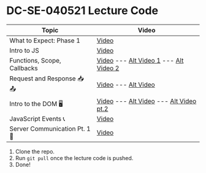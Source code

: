 # DC-SE-040521 Lecture Code

| Topic            | Video                |
| -----            | -----                |
| What to Expect: Phase 1| [Video](https://youtu.be/GTrXWVfTCGA) |
| Intro to JS | [Video](https://youtu.be/XgqZwkGgcjY) |
| Functions, Scope, Callbacks | [Video](https://youtu.be/Asi0A1Emx6w) --- [Alt Video 1](https://youtu.be/HrjzsI7qM78) --- [Alt Video 2](https://youtu.be/CfnXl0Z4yfM)|
| Request and Response 📥 📤| [Video](https://youtu.be/5HOj77pZ8dM) --- [Alt Video](https://youtu.be/GEP8Z_MHZCs)|
| Intro to the DOM 🖥| [Video](https://youtu.be/R_-dZZyaZ8Q) --- [Alt Video](https://youtu.be/FGI0B-sYtRA) ---  [Alt Video pt.2](https://youtu.be/XEOIjTf3fvk)|
| JavaScript Events 📞 | [Video](https://youtu.be/jI5ZiJO7iac)|
| Server Communication Pt. 1 🎾 | [Video](https://youtu.be/3kv4PfXWkWM)|

1. Clone the repo.
2. Run `git pull` once the lecture code is pushed.
3. Done!
